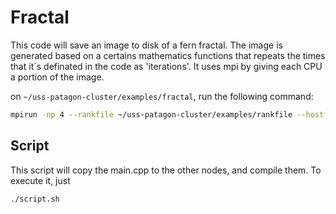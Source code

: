 # Fractal

This code will save an image to disk of a fern fractal. The image is generated based on a certains mathematics functions that repeats the times that it´s definated in the code as 'iterations'. It uses mpi by giving each CPU a portion of the image.

on `~/uss-patagon-cluster/examples/fractal`, run the following command:
```bash
mpirun -np 4 --rankfile ~/uss-patagon-cluster/examples/rankfile --hostfile ~/uss-patagon-cluster/examples/hostfile ./main
```

## Script
This script will copy the main.cpp to the other nodes, and compile them. To execute it, just
```bash
./script.sh
```
